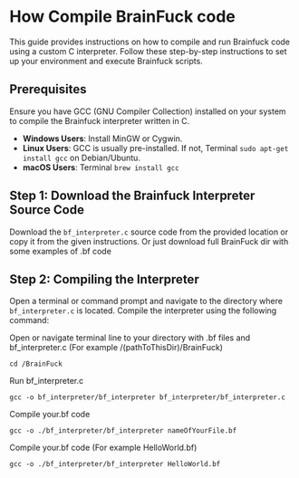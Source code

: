 # How Compile BrainFuck code
This guide provides instructions on how to compile and run Brainfuck code using a custom C interpreter. Follow these step-by-step instructions to set up your environment and execute Brainfuck scripts.

## Prerequisites
Ensure you have GCC (GNU Compiler Collection) installed on your system to compile the Brainfuck interpreter written in C.

- **Windows Users**: Install MinGW or Cygwin.
- **Linux Users**: GCC is usually pre-installed. If not, Terminal `sudo apt-get install gcc` on Debian/Ubuntu.
- **macOS Users**: Terminal `brew install gcc`

## Step 1: Download the Brainfuck Interpreter Source Code

Download the `bf_interpreter.c` source code from the provided location or copy it from the given instructions. Or just download full BrainFuck dir with some examples of .bf code

## Step 2: Compiling the Interpreter

Open a terminal or command prompt and navigate to the directory where `bf_interpreter.c` is located. Compile the interpreter using the following command:

Open or navigate terminal line to your directory with .bf files and bf_interpreter.c
(For example /(pathToThisDir)/BrainFuck)
```Terminal
cd /BrainFuck
```
Run bf_interpreter.c
```Terminal
gcc -o bf_interpreter/bf_interpreter bf_interpreter/bf_interpreter.c
```
Compile your.bf code
```Terminal
gcc -o ./bf_interpreter/bf_interpreter nameOfYourFile.bf
```
Compile your.bf code
(For example HelloWorld.bf)
```Terminal
gcc -o ./bf_interpreter/bf_interpreter HelloWorld.bf
```

